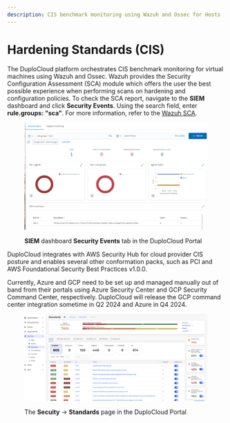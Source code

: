```yaml
---
description: CIS benchmark monitoring using Wazuh and Ossec for Hosts
---
```


# Hardening Standards (CIS)

The DuploCloud platform orchestrates CIS benchmark monitoring for virtual machines using Wazuh and Ossec. Wazuh provides the Security Configuration Assessment (SCA) module which offers the user the best possible experience when performing scans on hardening and configuration policies. To check the SCA report, navigate to the **SIEM** dashboard and click **Security Events**. Using the search field, enter **rule.groups: "sca"**. For more information, refer to the [Wazuh SCA](https://documentation.wazuh.com/3.12/user-manual/capabilities/sec-config-assessment/).

<figure><img src="../../.gitbook/assets/image (151).png" alt=""><figcaption><p><strong>SIEM</strong> dashboard <strong>Security Events</strong> tab in the DuploCloud Portal</p></figcaption></figure>

DuploCloud integrates with AWS Security Hub for cloud provider CIS posture and enables several other conformation packs, such as PCI and AWS Foundational Security Best Practices v1.0.0.&#x20;

Currently, Azure and GCP need to be set up and managed manually out of band from their portals using Azure Security Center and GCP Security Command Center, respectively. DuploCloud will release the GCP command center integration sometime in Q2 2024 and Azure in Q4 2024.

<figure><img src="../../.gitbook/assets/image (145).png" alt=""><figcaption><p>The <strong>Secuity</strong> -> <strong>Standards</strong> page in the DuploCloud Portal</p></figcaption></figure>
